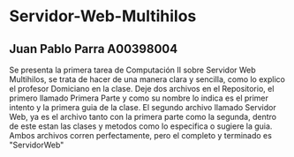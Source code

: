 # Servidor-Web-Multihilos

## Juan Pablo Parra A00398004

Se presenta la primera tarea de Computación II sobre Servidor Web Multihilos, se trata de hacer de una manera clara y sencilla, como lo explico el profesor Domiciano en la clase. Deje dos archivos en el Repositorio, el primero llamado Primera Parte y como su nombre lo indica es el primer intento y la primera guia de la clase. El segundo archivo llamado Servidor Web, ya es el archivo tanto con la primera parte como la segunda, dentro de este estan las clases y metodos como lo especifica o sugiere la guia. Ambos archivos corren perfectamente, pero el completo y terminado es "ServidorWeb"
